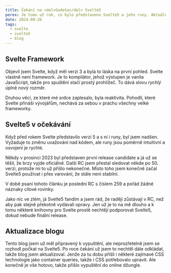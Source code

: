 ```yaml
---
title: Čekání na <del>Godota</del> Svelte5
perex: Je tomu už rok, co bylo představeno Svelte5 a jeho runy. Aktuálně je u release candidate 259 a pořád se zdá, že tomu není konec.
date: 2024-09-26
tags:
  - svelte
  - svelte5
  - blog
---
```


## Svelte Framework

Objevil jsem Svelte, když měl verzi 3 a byla to láska na první pohled. Svelte vlastně není framework. Je to kompilátor,
jehož výstupen je vanila JavaScript, takže pro spuštění stačí prostý prohlížeč. To dává slovu _rychlý_ úplně nový
rozměr.

Druhou věcí, ze které mé srdce zaplesalo, byla reaktivita. Pohodlí, které Svelte přináší vývojářům, nechává za sebou v
prachu všechny velké frameworky.

## Svelte5 v&nbsp;očekávání

Když před rokem Svelte představilo verzi 5 a s ní i runy, byl jsem nadšen. Vyžaduje to změnu uvažování nad kódem, ale runy
jsou poměrně intuitivní a osvojení je rychlé.

Někdy v prosinci 2023 byl představen první release candidate a já už se těšil, že brzy vyjde oficiálně. Další RC jsem
přestal sledovat někde po 50. verzi, protože mi to už přišlo nekonečné. Místo toho jsem konečně začal Svelte5 používat i
přes varování, že stále není stabilní.

V době psaní tohoto článku je poslední RC s číslem 259 a pořád žádné náznaky cílové rovinky.

Jako nic ve zlém, já Svelte5 fandím a jsem rád, že raději zůstávají v RC, než aby pak stejně překotně vydávali opravy.
Jen už je to na mě dlouho a k tomu některé knihovny pro Svelte prostě nechtějí podporovat Svelte5, dokud nebude finální
release.

## Aktualizace blogu

Tento blog jsem už měl připravený k vypuštění, ale neprozřetelně jsem se rozhodl počkat na Svelte5. Po roce čekání už
jsem to nechtěl dále odkládat, takže blog jsem aktualizoval. Jenže za tu dobu přišli i některé zajímavé CSS technologie jako container queries, takže i CSS potřebovalo upravit. Ale konečně je vše hotovo, takže přišlo vypuštění do online džungle.
